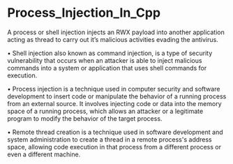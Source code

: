 # Process_Injection_In_Cpp
A process or shell injection injects an RWX payload into another application acting as thread to carry out it’s malicious activities evading the antivirus.

•	Shell injection also known as command injection, is a type of security vulnerability that occurs when an attacker is able to inject malicious commands into a system or application that uses shell commands for execution.

•	Process injection is a technique used in computer security and software development to insert code or manipulate the behavior of a running process from an external source. It involves injecting code or data into the memory space of a running process, which allows an attacker or a legitimate program to modify the behavior of the target process. 

•	Remote thread creation is a technique used in software development and system administration to create a thread in a remote process's address space, allowing code execution in that process from a different process or even a different machine.
